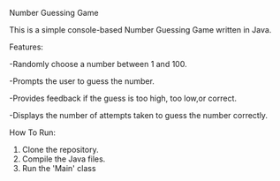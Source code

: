 Number Guessing Game

This is a simple console-based Number Guessing Game written in Java. 


Features:

-Randomly choose a number between 1 and 100.

-Prompts the user to guess the number.

-Provides feedback if the guess is too high, too low,or correct.

-Displays the number of attempts taken to guess the number correctly.

How To Run:
1. Clone the repository.
2. Compile the Java files.
3. Run the 'Main' class

